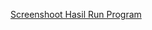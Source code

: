 [Screenshoot Hasil Run Program](https://drive.google.com/file/d/1GJU0pHTIoHn0UiQw-rm2cVfKl0xOp4f6/view?usp=sharing) 

